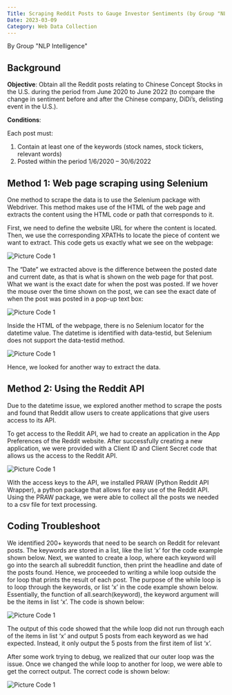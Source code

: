 ```yaml
---
Title: Scraping Reddit Posts to Gauge Investor Sentiments (by Group "NLP Intelligence")
Date: 2023-03-09
Category: Web Data Collection
---
```


By Group "NLP Intelligence"


## Background

**Objective**: Obtain all the Reddit posts relating to Chinese Concept Stocks in the U.S. during the period from June 2020 to June 2022 (to compare the change in sentiment before and after the Chinese company, DiDi’s, delisting event in the U.S.).


**Conditions**: 

Each post must:

1. Contain at least one of the keywords (stock names, stock tickers, relevant words)
2. Posted within the period 1/6/2020 – 30/6/2022

## Method 1: Web page scraping using Selenium 

One method to scrape the data is to use the Selenium package with Webdriver. This method makes use of the HTML of the web page and extracts the content using the HTML code or path that corresponds to it. 

First, we need to define the website URL for where the content is located. Then, we use the corresponding XPATHs to locate the piece of content we want to extract. This code gets us exactly what we see on the webpage: 
 
![Picture Code 1]({static}/images/NLP-Intelligence-Post02_IMG1.png)

The “Date” we extracted above is the difference between the posted date and current date, as that is what is shown on the web page for that post. What we want is the exact date for when the post was posted. If we hover the mouse over the time shown on the post, we can see the exact date of when the post was posted in a pop-up text box: 

![Picture Code 1]({static}/images/NLP-Intelligence-Post02_IMG2.png) 

Inside the HTML of the webpage, there is no Selenium locator for the datetime value. The datetime is identified with data-testid, but Selenium does not support the data-testid method. 

![Picture Code 1]({static}/images/NLP-Intelligence-Post02_IMG3.png)

Hence, we looked for another way to extract the data. 

## Method 2: Using the Reddit API

Due to the datetime issue, we explored another method to scrape the posts and found that Reddit allow users to create applications that give users access to its API. 

To get access to the Reddit API, we had to create an application in the App Preferences of the Reddit website. After successfully creating a new application, we were provided with a Client ID and Client Secret code that allows us the access to the Reddit API. 

![Picture Code 1]({static}/images/NLP-Intelligence-Post02_IMG4.png)

With the access keys to the API, we installed PRAW (Python Reddit API Wrapper), a python package that allows for easy use of the Reddit API. Using the PRAW package, we were able to collect all the posts we needed to a csv file for text processing. 

## Coding Troubleshoot 

We identified 200+ keywords that need to be search on Reddit for relevant posts. The keywords are stored in a list, like the list ‘x’ for the code example shown below. Next, we wanted to create a loop, where each keyword will go into the search all subreddit function, then print the headline and date of the posts found. Hence, we proceeded to writing a while loop outside the for loop that prints the result of each post. The purpose of the while loop is to loop through the keywords, or list ‘x’ in the code example shown below. Essentially, the function of all.search(keyword), the keyword argument will be the items in list ‘x’. The code is shown below: 


![Picture Code 1]({static}/images/NLP-Intelligence-Post02_IMG5.png)
 

The output of this code showed that the while loop did not run through each of the items in list ‘x’ and output 5 posts from each keyword as we had expected. Instead, it only output the 5 posts from the first item of list ‘x’. 

After some work trying to debug, we realized that our outer loop was the issue. Once we changed the while loop to another for loop, we were able to get the correct output. The correct code is shown below: 


![Picture Code 1]({static}/images/NLP-Intelligence-Post02_IMG6.png)


